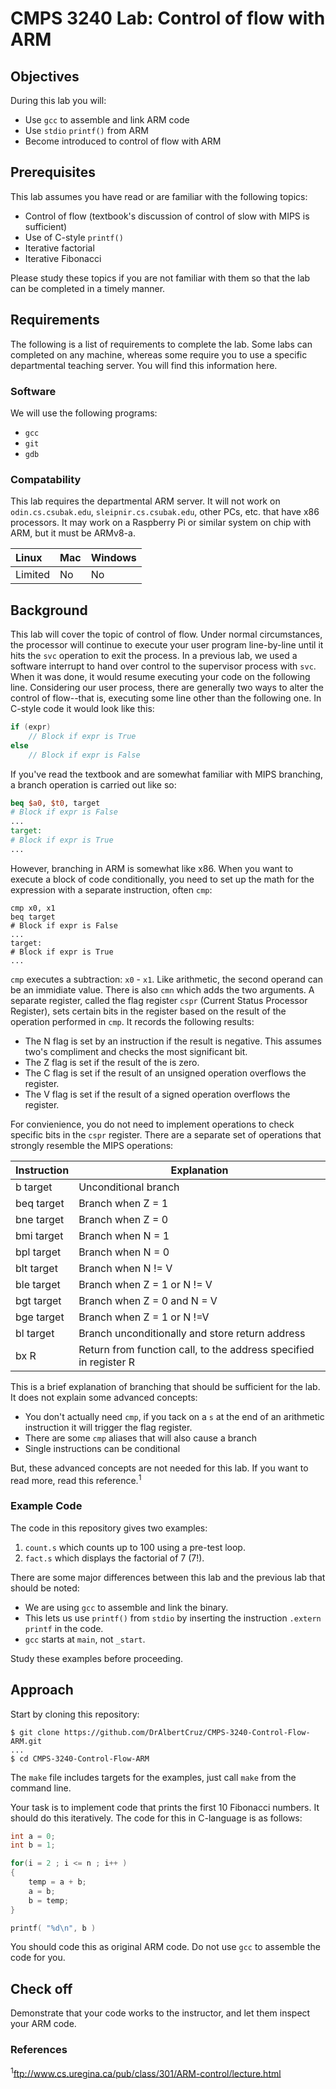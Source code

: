 # CMPS 3240 Lab: Control of flow with ARM

## Objectives

During this lab you will:

* Use `gcc` to assemble and link ARM code
* Use `stdio` `printf()` from ARM
* Become introduced to control of flow with ARM

## Prerequisites

This lab assumes you have read or are familiar with the following topics:

* Control of flow (textbook's discussion of control of slow with MIPS is sufficient)
* Use of C-style `printf()`
* Iterative factorial
* Iterative Fibonacci

Please study these topics if you are not familiar with them so that the lab can be completed in a timely manner.

## Requirements

The following is a list of requirements to complete the lab. Some labs can completed on any machine, whereas some require you to use a specific departmental teaching server. You will find this information here.

### Software

We will use the following programs:

* `gcc`
* `git`
* `gdb`

### Compatability

This lab requires the departmental ARM server. It will not work on `odin.cs.csubak.edu`, `sleipnir.cs.csubak.edu`, other PCs, etc. that have x86 processors. It may work on a Raspberry Pi or similar system on chip with ARM, but it must be ARMv8-a.

| Linux | Mac | Windows |
| :--- | :--- | :--- |
| Limited | No | No |


## Background

This lab will cover the topic of control of flow. Under normal circumstances, the processor will continue to execute your user program line-by-line until it hits the `svc` operation to exit the process. In a previous lab, we used a software interrupt to hand over control to the supervisor process with `svc`. When it was done, it would resume executing your code on the following line. Considering our user process, there are generally two ways to alter the control of flow--that is, executing some line other than the following one. In C-style code it would look like this:

```c
if (expr)
	// Block if expr is True
else
	// Block if expr is False
```

If you've read the textbook and are somewhat familiar with MIPS branching, a branch operation is carried out like so:

```mips
beq $a0, $t0, target
# Block if expr is False
...
target:
# Block if expr is True
...
```

However, branching in ARM is somewhat like x86. When you want to execute a block of code conditionally, you need to set up the math for the expression with a separate instruction, often `cmp`:

```arm
cmp x0, x1
beq target
# Block if expr is False
...
target:
# Block if expr is True
...
```

`cmp` executes a subtraction: `x0` - `x1`. Like arithmetic, the second operand can be an immidiate value. There is also `cmn` which adds the two arguments. A separate register, called the flag register `cspr` (Current Status Processor Register), sets certain bits in the register based on the result of the operation performed in `cmp`. It records the following results:

* The N flag is set by an instruction if the result is negative. This assumes two's compliment and checks the most significant bit.
* The Z flag is set if the result of the is zero.
* The C flag is set if the result of an unsigned operation overflows the register. 
* The V flag is set if the result of a signed operation overflows the register. 

For convienience, you do not need to implement operations to check specific bits in the `cspr` register. There are a separate set of operations that strongly resemble the MIPS operations:

| Instruction | Explanation |
| --- | --- |
| b target | Unconditional branch |
| beq target | Branch when Z = 1 |
| bne target | Branch when Z = 0 |
| bmi target | Branch when N = 1 |
| bpl target | Branch when N = 0 |
| blt target | Branch when N != V |
| ble target | Branch when Z = 1 or N != V |
| bgt target | Branch when Z = 0 and N = V |
| bge target | Branch when Z = 1 or N !=V |
| bl target | Branch unconditionally and store return address |
| bx R | Return from function call, to the address specified in register R |

This is a brief explanation of branching that should be sufficient for the lab. It does not explain some advanced concepts:

* You don't actually need `cmp`, if you tack on a `s` at the end of an arithmetic instruction it will trigger the flag register.
* There are some `cmp` aliases that will also cause a branch
* Single instructions can be conditional

But, these advanced concepts are not needed for this lab. If you want to read more, read this reference.<sup>1</sup>

### Example Code

The code in this repository gives two examples: 

1. `count.s` which counts up to 100 using a pre-test loop.
2. `fact.s` which displays the factorial of 7 (7!).

There are some major differences between this lab and the previous lab that should be noted:

* We are using `gcc` to assemble and link the binary. 
* This lets us use `printf()` from `stdio` by inserting the instruction `.extern printf` in the code.
* `gcc` starts at `main`, not `_start`.

Study these examples before proceeding.

## Approach

Start by cloning this repository:

```shell
$ git clone https://github.com/DrAlbertCruz/CMPS-3240-Control-Flow-ARM.git
...
$ cd CMPS-3240-Control-Flow-ARM
```

The `make` file includes targets for the examples, just call `make` from the command line. 

Your task is to implement code that prints the first 10 Fibonacci numbers. It should do this iteratively. The code for this in C-language is as follows:

```c
int a = 0;
int b = 1;

for(i = 2 ; i <= n ; i++ )
{
    temp = a + b;
    a = b;
    b = temp;
}

printf( "%d\n", b )
```

You should code this as original ARM code. Do not use `gcc` to assemble the code for you.

## Check off

Demonstrate that your code works to the instructor, and let them inspect your ARM code.

### References

<sup>1</sup>ftp://www.cs.uregina.ca/pub/class/301/ARM-control/lecture.html
